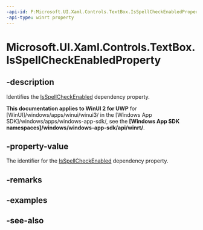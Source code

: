 ```yaml
---
-api-id: P:Microsoft.UI.Xaml.Controls.TextBox.IsSpellCheckEnabledProperty
-api-type: winrt property
---
```


<!-- Property syntax
public Windows.UI.Xaml.DependencyProperty IsSpellCheckEnabledProperty { get; }
-->

# Microsoft.UI.Xaml.Controls.TextBox.IsSpellCheckEnabledProperty

## -description
Identifies the [IsSpellCheckEnabled](textbox_isspellcheckenabled.md) dependency property.

**This documentation applies to WinUI 2 for UWP** for [WinUI]/windows/apps/winui/winui3/ in the [Windows App SDK]/windows/apps/windows-app-sdk/, see the **[Windows App SDK namespaces]/windows/windows-app-sdk/api/winrt/**.

## -property-value
The identifier for the [IsSpellCheckEnabled](textbox_isspellcheckenabled.md) dependency property.

## -remarks

## -examples

## -see-also
